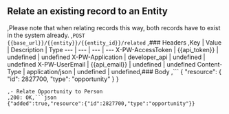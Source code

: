 ## Relate an existing record to an Entity
,Please note that when relating records this way, both records have to exist in the system already.
,```POST {{base_url}}/{{entity}}/{{entity_id}}/related```
,### Headers
,Key | Value | Description | Type
--- | --- | --- | ---
X-PW-AccessToken | {{api_token}} | undefined | undefined
X-PW-Application | developer_api | undefined | undefined
X-PW-UserEmail | {{api_email}} | undefined | undefined
Content-Type | application/json | undefined | undefined,### Body
,```
{
  "resource": {
    "id": 2827700,
    "type": "opportunity"
  }
}
```,### Example Responses
,- Relate Opportunity to Person
,200: OK,```json
{"added":true,"resource":{"id":2827700,"type":"opportunity"}}
```